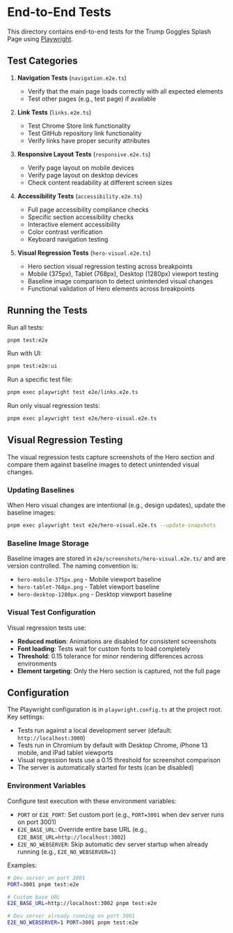# End-to-End Tests

This directory contains end-to-end tests for the Trump Goggles Splash Page using [Playwright](https://playwright.dev/).

## Test Categories

1. **Navigation Tests** (`navigation.e2e.ts`)
   - Verify that the main page loads correctly with all expected elements
   - Test other pages (e.g., test page) if available

2. **Link Tests** (`links.e2e.ts`)
   - Test Chrome Store link functionality
   - Test GitHub repository link functionality
   - Verify links have proper security attributes

3. **Responsive Layout Tests** (`responsive.e2e.ts`) 
   - Verify page layout on mobile devices
   - Verify page layout on desktop devices
   - Check content readability at different screen sizes

4. **Accessibility Tests** (`accessibility.e2e.ts`)
   - Full page accessibility compliance checks
   - Specific section accessibility checks
   - Interactive element accessibility
   - Color contrast verification
   - Keyboard navigation testing

5. **Visual Regression Tests** (`hero-visual.e2e.ts`)
   - Hero section visual regression testing across breakpoints
   - Mobile (375px), Tablet (768px), Desktop (1280px) viewport testing
   - Baseline image comparison to detect unintended visual changes
   - Functional validation of Hero elements across breakpoints

## Running the Tests

Run all tests:
```bash
pnpm test:e2e
```

Run with UI:
```bash
pnpm test:e2e:ui
```

Run a specific test file:
```bash
pnpm exec playwright test e2e/links.e2e.ts
```

Run only visual regression tests:
```bash
pnpm exec playwright test e2e/hero-visual.e2e.ts
```

## Visual Regression Testing

The visual regression tests capture screenshots of the Hero section and compare them against baseline images to detect unintended visual changes.

### Updating Baselines

When Hero visual changes are intentional (e.g., design updates), update the baseline images:

```bash
pnpm exec playwright test e2e/hero-visual.e2e.ts --update-snapshots
```

### Baseline Image Storage

Baseline images are stored in `e2e/screenshots/hero-visual.e2e.ts/` and are version controlled. The naming convention is:
- `hero-mobile-375px.png` - Mobile viewport baseline
- `hero-tablet-768px.png` - Tablet viewport baseline  
- `hero-desktop-1280px.png` - Desktop viewport baseline

### Visual Test Configuration

Visual regression tests use:
- **Reduced motion**: Animations are disabled for consistent screenshots
- **Font loading**: Tests wait for custom fonts to load completely
- **Threshold**: 0.15 tolerance for minor rendering differences across environments
- **Element targeting**: Only the Hero section is captured, not the full page

## Configuration

The Playwright configuration is in `playwright.config.ts` at the project root. Key settings:

- Tests run against a local development server (default: `http://localhost:3000`)
- Tests run in Chromium by default with Desktop Chrome, iPhone 13 mobile, and iPad tablet viewports
- Visual regression tests use a 0.15 threshold for screenshot comparison
- The server is automatically started for tests (can be disabled)

### Environment Variables

Configure test execution with these environment variables:

- `PORT` or `E2E_PORT`: Set custom port (e.g., `PORT=3001` when dev server runs on port 3001)
- `E2E_BASE_URL`: Override entire base URL (e.g., `E2E_BASE_URL=http://localhost:3002`)
- `E2E_NO_WEBSERVER`: Skip automatic dev server startup when already running (e.g., `E2E_NO_WEBSERVER=1`)

Examples:
```bash
# Dev server on port 3001
PORT=3001 pnpm test:e2e

# Custom base URL
E2E_BASE_URL=http://localhost:3002 pnpm test:e2e

# Dev server already running on port 3001
E2E_NO_WEBSERVER=1 PORT=3001 pnpm test:e2e
```